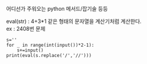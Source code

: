 어디선가 주워오는 python 메서드/잡기술 등등  

eval(str) : 4+3*1 같은 형태의 문자열을 계산기처럼 계산한다.  
ex : 2408번 문제  
```
s=''
for _ in range(int(input())*2-1):
	s+=input()
print(eval(s.replace('/','//')))
```
